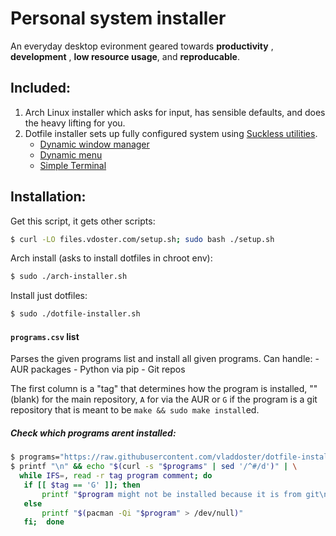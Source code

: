 # Personal system installer
An everyday desktop evironment geared towards **productivity** ,  **development** ,  **low resource usage**, and **reproducable**.

## Included:

1. Arch Linux installer which asks for input, has sensible defaults, and does the heavy lifting for you.
2. Dotfile installer sets up fully configured system using [Suckless utilities](https://suckless.org/).
    - [Dynamic window manager](https://dwm.suckless.org/)
    - [Dynamic menu](https://tools.suckless.org/dmenu/)
    - [Simple Terminal](https://st.suckless.org/)

## Installation:

Get this script, it gets other scripts:
```bash
$ curl -LO files.vdoster.com/setup.sh; sudo bash ./setup.sh
```

Arch install (asks to install dotfiles in chroot env):
```bash
$ sudo ./arch-installer.sh
```

Install just dotfiles:
```bash
$ sudo ./dotfile-installer.sh
```

#### `programs.csv` list

Parses the given programs list and install all given programs.
Can handle:
    - AUR packages
    - Python via pip
    - Git repos
  
The first column is a "tag" that determines how the program is installed, ""
(blank) for the main repository, `A` for via the AUR or `G` if the program is a
git repository that is meant to be `make && sudo make install`ed.

##### Check which programs arent installed:

```bash
$ programs="https://raw.githubusercontent.com/vladdoster/dotfile-installer/master/programs.csv"
$ printf "\n" && echo "$(curl -s "$programs" | sed '/^#/d')" | \
  while IFS=, read -r tag program comment; do
   if [[ $tag == 'G' ]]; then 
       printf "$program might not be installed because it is from git\n" 
   else 
       printf "$(pacman -Qi "$program" > /dev/null)"
   fi;  done
```
